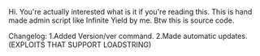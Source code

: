 Hi. You're actually interested what is it if you're reading this. This is hand made admin script like Infinite Yield by me.
Btw this is source code.

Changelog:
1.Added Version/ver command.
2.Made automatic updates.(EXPLOITS THAT SUPPORT LOADSTRING)
